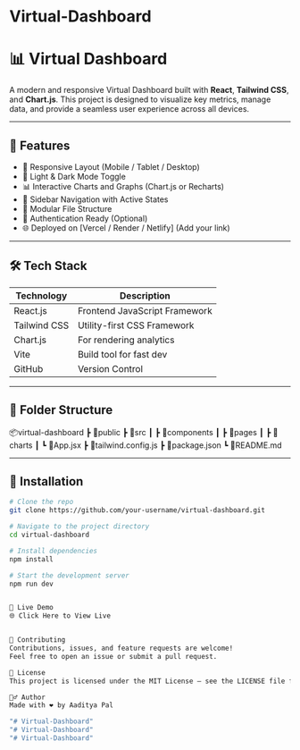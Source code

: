 # Virtual-Dashboard

# 📊 Virtual Dashboard

A modern and responsive Virtual Dashboard built with **React**, **Tailwind CSS**, and **Chart.js**. This project is designed to visualize key metrics, manage data, and provide a seamless user experience across all devices.

---

## 🚀 Features

- 📱 Responsive Layout (Mobile / Tablet / Desktop)
- 🌙 Light & Dark Mode Toggle
- 📊 Interactive Charts and Graphs (Chart.js or Recharts)
- 🧭 Sidebar Navigation with Active States
- 📁 Modular File Structure
- 🔐 Authentication Ready (Optional)
- 🌐 Deployed on [Vercel / Render / Netlify] (Add your link)

---

## 🛠️ Tech Stack

| Technology   | Description                   |
|--------------|-------------------------------|
| React.js     | Frontend JavaScript Framework |
| Tailwind CSS | Utility-first CSS Framework   |
| Chart.js     | For rendering analytics       |
| Vite         | Build tool for fast dev       |
| GitHub       | Version Control               |

---

## 📁 Folder Structure

📦virtual-dashboard
┣ 📂public
┣ 📂src
┃ ┣ 📂components
┃ ┣ 📂pages
┃ ┣ 📂charts
┃ ┗ 📜App.jsx
┣ 📜tailwind.config.js
┣ 📜package.json
┗ 📜README.md



---

## 🔧 Installation

```bash
# Clone the repo
git clone https://github.com/your-username/virtual-dashboard.git

# Navigate to the project directory
cd virtual-dashboard

# Install dependencies
npm install

# Start the development server
npm run dev


🔗 Live Demo
🌐 Click Here to View Live


🤝 Contributing
Contributions, issues, and feature requests are welcome!
Feel free to open an issue or submit a pull request.

📄 License
This project is licensed under the MIT License – see the LICENSE file for details.

🙋‍♂️ Author
Made with ❤️ by Aaditya Pal

"# Virtual-Dashboard" 
"# Virtual-Dashboard" 
"# Virtual-Dashboard" 
